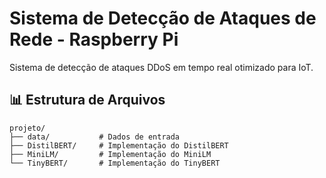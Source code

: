 # Sistema de Detecção de Ataques de Rede - Raspberry Pi

Sistema de detecção de ataques DDoS em tempo real otimizado para IoT.

## 📊 Estrutura de Arquivos

```
projeto/
├── data/           # Dados de entrada
├── DistilBERT/     # Implementação do DistilBERT
├── MiniLM/         # Implementação do MiniLM
└── TinyBERT/       # Implementação do TinyBERT

```
